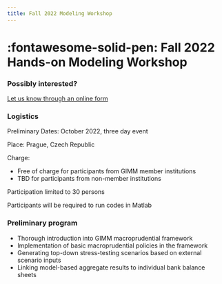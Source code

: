 ```yaml
--- 
title: Fall 2022 Modeling Workshop
---
```


# :fontawesome-solid-pen: Fall 2022 Hands-on Modeling Workshop

### Possibly interested?

[Let us know through an online form](https://forms.monday.com/forms/ca9e6c480ec5d2f37aeb7497408d8d4c?r=use1)


### Logistics

Preliminary Dates:  October 2022, three day event

Place: Prague, Czech Republic

Charge: 

* Free of charge for participants from GIMM member institutions
* TBD for participants from non-member institutions

Participation limited to 30 persons

Participants will be required to run codes in Matlab

### Preliminary program

 * Thorough introduction into GIMM macroprudential framework
 * Implementation of basic macroprudential policies in the framework
 * Generating top-down stress-testing scenarios based on external scenario inputs
 * Linking model-based aggregate results to individual bank balance sheets
 
 
 

